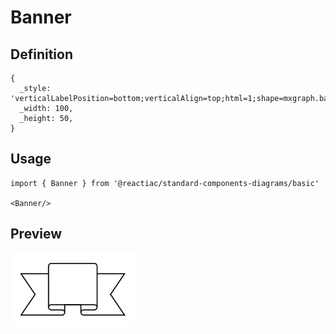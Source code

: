 # Banner

## Definition

```
{
  _style: 'verticalLabelPosition=bottom;verticalAlign=top;html=1;shape=mxgraph.basic.banner',
  _width: 100,
  _height: 50,
}
```

## Usage

```
import { Banner } from '@reactiac/standard-components-diagrams/basic'

<Banner/>
```

## Preview

<img src="./banner.png" width="200"/>
